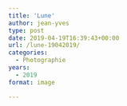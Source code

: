 ```yaml
---
title: 'Lune'
author: jean-yves
type: post
date: 2019-04-19T16:39:43+00:00
url: /lune-19042019/
categories:
  - Photographie
years:
  - 2019
format: image

---
```

